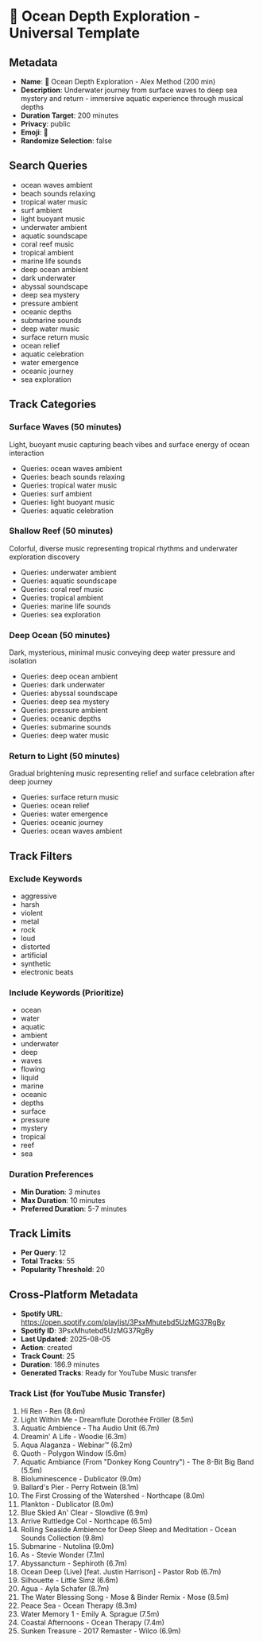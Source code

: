 # 🌊 Ocean Depth Exploration - Universal Template

## Metadata
- **Name**: 🌊 Ocean Depth Exploration - Alex Method (200 min)
- **Description**: Underwater journey from surface waves to deep sea mystery and return - immersive aquatic experience through musical depths
- **Duration Target**: 200 minutes
- **Privacy**: public
- **Emoji**: 🌊
- **Randomize Selection**: false

## Search Queries
- ocean waves ambient
- beach sounds relaxing
- tropical water music
- surf ambient
- light buoyant music
- underwater ambient
- aquatic soundscape
- coral reef music
- tropical ambient
- marine life sounds
- deep ocean ambient
- dark underwater
- abyssal soundscape
- deep sea mystery
- pressure ambient
- oceanic depths
- submarine sounds
- deep water music
- surface return music
- ocean relief
- aquatic celebration
- water emergence
- oceanic journey
- sea exploration

## Track Categories
### Surface Waves (50 minutes)
Light, buoyant music capturing beach vibes and surface energy of ocean interaction
- Queries: ocean waves ambient
- Queries: beach sounds relaxing
- Queries: tropical water music
- Queries: surf ambient
- Queries: light buoyant music
- Queries: aquatic celebration

### Shallow Reef (50 minutes)
Colorful, diverse music representing tropical rhythms and underwater exploration discovery
- Queries: underwater ambient
- Queries: aquatic soundscape
- Queries: coral reef music
- Queries: tropical ambient
- Queries: marine life sounds
- Queries: sea exploration

### Deep Ocean (50 minutes)
Dark, mysterious, minimal music conveying deep water pressure and isolation
- Queries: deep ocean ambient
- Queries: dark underwater
- Queries: abyssal soundscape
- Queries: deep sea mystery
- Queries: pressure ambient
- Queries: oceanic depths
- Queries: submarine sounds
- Queries: deep water music

### Return to Light (50 minutes)
Gradual brightening music representing relief and surface celebration after deep journey
- Queries: surface return music
- Queries: ocean relief
- Queries: water emergence
- Queries: oceanic journey
- Queries: ocean waves ambient

## Track Filters
### Exclude Keywords
- aggressive
- harsh
- violent
- metal
- rock
- loud
- distorted
- artificial
- synthetic
- electronic beats

### Include Keywords (Prioritize)
- ocean
- water
- aquatic
- ambient
- underwater
- deep
- waves
- flowing
- liquid
- marine
- oceanic
- depths
- surface
- pressure
- mystery
- tropical
- reef
- sea

### Duration Preferences
- **Min Duration**: 3 minutes
- **Max Duration**: 10 minutes
- **Preferred Duration**: 5-7 minutes

## Track Limits
- **Per Query**: 12
- **Total Tracks**: 55
- **Popularity Threshold**: 20


## Cross-Platform Metadata
- **Spotify URL**: https://open.spotify.com/playlist/3PsxMhutebd5UzMG37RgBy
- **Spotify ID**: 3PsxMhutebd5UzMG37RgBy
- **Last Updated**: 2025-08-05
- **Action**: created
- **Track Count**: 25
- **Duration**: 186.9 minutes
- **Generated Tracks**: Ready for YouTube Music transfer

### Track List (for YouTube Music Transfer)
 1. Hi Ren - Ren (8.6m)
 2. Light Within Me - Dreamflute Dorothée Fröller (8.5m)
 3. Aquatic Ambience - Tha Audio Unit (6.7m)
 4. Dreamin' A Life - Woodie (6.3m)
 5. Aqua Alaganza - Webinar™ (6.2m)
 6. Quoth - Polygon Window (5.6m)
 7. Aquatic Ambiance (From "Donkey Kong Country") - The 8-Bit Big Band (5.5m)
 8. Bioluminescence - Dublicator (9.0m)
 9. Ballard's Pier - Perry Rotwein (8.1m)
10. The First Crossing of the Watershed - Northcape (8.0m)
11. Plankton - Dublicator (8.0m)
12. Blue Skied An' Clear - Slowdive (6.9m)
13. Arrive Ruttledge Col - Northcape (6.5m)
14. Rolling Seaside Ambience for Deep Sleep and Meditation - Ocean Sounds Collection (9.8m)
15. Submarine - Nutolina (9.0m)
16. As - Stevie Wonder (7.1m)
17. Abyssanctum - Sephiroth (6.7m)
18. Ocean Deep (Live) [feat. Justin Harrison] - Pastor Rob (6.7m)
19. Silhouette - Little Simz (6.6m)
20. Agua - Ayla Schafer (8.7m)
21. The Water Blessing Song - Mose & Binder Remix - Mose (8.5m)
22. Peace Sea - Ocean Therapy (8.3m)
23. Water Memory 1 - Emily A. Sprague (7.5m)
24. Coastal Afternoons - Ocean Therapy (7.4m)
25. Sunken Treasure - 2017 Remaster - Wilco (6.9m)
